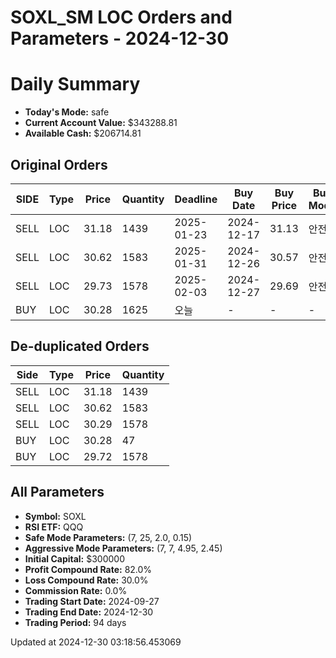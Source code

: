 # SOXL_SM LOC Orders and Parameters - 2024-12-30

# Daily Summary

- **Today's Mode:** safe
- **Current Account Value:** $343288.81
- **Available Cash:** $206714.81

## Original Orders

| SIDE | Type | Price | Quantity | Deadline | Buy Date | Buy Price | Buy Mode |
|------|------|-------|----------|----------|----------|-----------|----------|
| SELL | LOC | 31.18 | 1439 | 2025-01-23 | 2024-12-17 | 31.13 | 안전 |
| SELL | LOC | 30.62 | 1583 | 2025-01-31 | 2024-12-26 | 30.57 | 안전 |
| SELL | LOC | 29.73 | 1578 | 2025-02-03 | 2024-12-27 | 29.69 | 안전 |
| BUY | LOC | 30.28 | 1625 | 오늘 | - | - | - |

## De-duplicated Orders

| Side | Type | Price | Quantity |
|------|------|-------|----------|
| SELL | LOC | 31.18 | 1439 |
| SELL | LOC | 30.62 | 1583 |
| SELL | LOC | 30.29 | 1578 |
| BUY | LOC | 30.28 | 47 |
| BUY | LOC | 29.72 | 1578 |

## All Parameters

- **Symbol:** SOXL
- **RSI ETF:** QQQ
- **Safe Mode Parameters:** (7, 25, 2.0, 0.15)
- **Aggressive Mode Parameters:** (7, 7, 4.95, 2.45)
- **Initial Capital:** $300000
- **Profit Compound Rate:** 82.0%
- **Loss Compound Rate:** 30.0%
- **Commission Rate:** 0.0%
- **Trading Start Date:** 2024-09-27
- **Trading End Date:** 2024-12-30
- **Trading Period:** 94 days

Updated at 2024-12-30 03:18:56.453069
